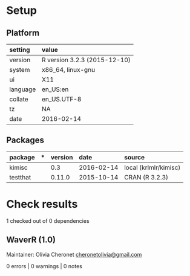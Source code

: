# Setup

## Platform

|setting  |value                        |
|:--------|:----------------------------|
|version  |R version 3.2.3 (2015-12-10) |
|system   |x86_64, linux-gnu            |
|ui       |X11                          |
|language |en_US:en                     |
|collate  |en_US.UTF-8                  |
|tz       |NA                           |
|date     |2016-02-14                   |

## Packages

|package  |*  |version |date       |source                |
|:--------|:--|:-------|:----------|:---------------------|
|kimisc   |   |0.3     |2016-02-14 |local (krlmlr/kimisc) |
|testthat |   |0.11.0  |2015-10-14 |CRAN (R 3.2.3)        |

# Check results
1 checked out of 0 dependencies 

## WaverR (1.0)
Maintainer: Olivia Cheronet <cheronetolivia@gmail.com>

0 errors | 0 warnings | 0 notes

